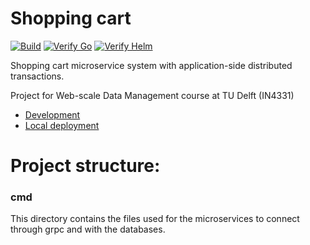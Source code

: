 # Shopping cart

[![Build](https://github.com/wdm2022/shopping-cart/actions/workflows/build.yml/badge.svg)](https://github.com/wdm2022/shopping-cart/actions/workflows/build.yml)
[![Verify Go](https://github.com/wdm2022/shopping-cart/actions/workflows/verify-go.yml/badge.svg)](https://github.com/wdm2022/shopping-cart/actions/workflows/verify-go.yml)
[![Verify Helm](https://github.com/wdm2022/shopping-cart/actions/workflows/verify-helm.yml/badge.svg)](https://github.com/wdm2022/shopping-cart/actions/workflows/verify-helm.yml)

Shopping cart microservice system with application-side distributed transactions.

Project for Web-scale Data Management course at TU Delft (IN4331)

* [Development](dev/README.md)
* [Local deployment](dev/README.md)

# Project structure:
### cmd
This directory contains the files used for the microservices to connect through grpc and with the databases.

### 